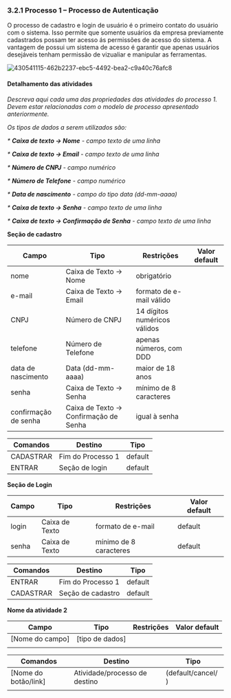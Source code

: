 ### 3.2.1 Processo 1 – Processo de Autenticação

O processo de cadastro e login de usuário é o primeiro contato do usuário com o sistema. Isso permite que somente usuários da empresa previamente cadastrados possam ter acesso ás permissões de acesso do sistema. A vantagem de possui um sistema de acesso é garantir que apenas usuários desejáveis tenham permissão de vizualiar e manipular as ferramentas.

![430541115-462b2237-ebc5-4492-bea2-c9a40c76afc8](https://github.com/user-attachments/assets/beb9666f-8a55-4359-ad66-bb10f08ce32b)

#### Detalhamento das atividades

_Descreva aqui cada uma das propriedades das atividades do processo 1. 
Devem estar relacionadas com o modelo de processo apresentado anteriormente._

_Os tipos de dados a serem utilizados são:_

_* **Caixa de texto -> Nome** - campo texto de uma linha_

_* **Caixa de texto -> Email** - campo texto de uma linha_

_* **Número de CNPJ** - campo numérico_

_* **Número de Telefone** - campo numérico_

_* **Data de nascimento** - campo do tipo data (dd-mm-aaaa)_

_* **Caixa de texto -> Senha** - campo texto de uma linha_

_* **Caixa de texto -> Confirmação de Senha** - campo texto de uma linha_

**Seção de cadastro**

| **Campo** | **Tipo** | **Restrições** | **Valor default** |
| --- | --- | --- | --- |
| nome | Caixa de Texto -> Nome | obrigatório | |
| e-mail | Caixa de Texto -> Email | formato de e-mail válido | |
| CNPJ | Número de CNPJ | 14 dígitos numéricos válidos | |
| telefone | Número de Telefone | apenas números, com DDD | |
| data de nascimento | Data (dd-mm-aaaa) | maior de 18 anos | |
| senha | Caixa de Texto -> Senha | mínimo de 8 caracteres | |
| confirmação de senha | Caixa de Texto -> Confirmação de Senha | igual à senha | |

| **Comandos**   | **Destino**         | **Tipo**   |
| ---            | ---                 | ---        |
| CADASTRAR      | Fim do Processo 1   | default    |
| ENTRAR       | Seção de login  | default    |

**Seção de Login**

| **Campo**  | **Tipo**             | **Restrições**         | **Valor default** |
| ---        | ---                  | ---                    | ---               |
| login      | Caixa de Texto       | formato de e-mail      | default           |
| senha      | Caixa de Texto       | mínimo de 8 caracteres | default           |

| **Comandos** | **Destino**        | **Tipo**   |
| ---          | ---                | ---        |
| ENTRAR       | Fim do Processo 1  | default    |
| CADASTRAR    | Seção de cadastro  | default    |

**Nome da atividade 2**

| **Campo**       | **Tipo**         | **Restrições** | **Valor default** |
| ---             | ---              | ---            | ---               |
| [Nome do campo] | [tipo de dados]  |                |                   |
|                 |                  |                |                   |

| **Comandos**         |  **Destino**                   | **Tipo**          |
| ---                  | ---                            | ---               |
| [Nome do botão/link] | Atividade/processo de destino  | (default/cancel/  ) |
|                      |                                |                   |
